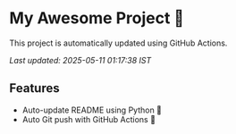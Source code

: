 # My Awesome Project 🚀

This project is automatically updated using GitHub Actions.

_Last updated: 2025-05-11 01:17:38 IST_

## Features
- Auto-update README using Python 🐍
- Auto Git push with GitHub Actions 🤖
